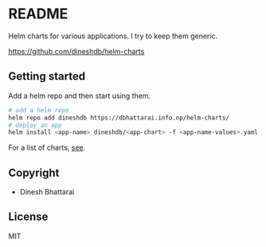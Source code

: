 # README

Helm charts for various applications. I try to keep them generic.

https://github.com/dineshdb/helm-charts

## Getting started

Add a helm repo and then start using them.

```bash
# add a helm repo
helm repo add dineshdb https://dbhattarai.info.np/helm-charts/
# deploy an app
helm install <app-name> dineshdb/<app-chart> -f <app-name-values>.yaml
```

For a list of charts, [see](https://github.com/dineshdb/helm-charts/tree/main/charts).

## Copyright

- Dinesh Bhattarai

## License

MIT
